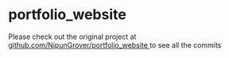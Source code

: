 # portfolio_website

Please check out the original project at <a href="https://github.com/NipunGrover/portfolio_website">github.com/NipunGrover/portfolio_website </a>  to see 
all the commits
